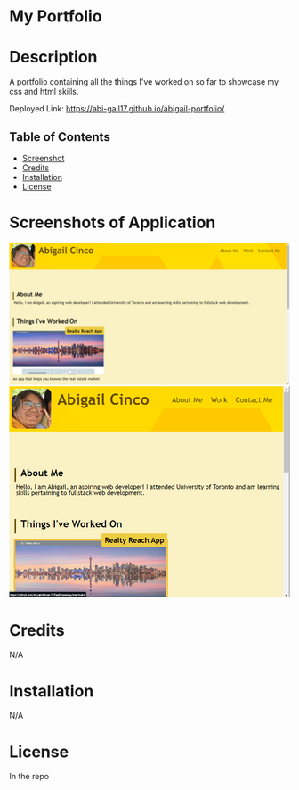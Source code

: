# My Portfolio

# Description

A portfolio containing all the things I've worked on so far to showcase my css and html skills.

Deployed Link: https://abi-gail17.github.io/abigail-portfolio/ 

## Table of Contents
- [Screenshot](#screenshots-of-application)
- [Credits](#credits)
- [Installation](#installation)
- [License](#license)

# Screenshots of Application
![Alt text](assets/images/portfolio.png)
![Alt text](assets/images/portfolio2.png)

# Credits

N/A

# Installation

N/A

# License

In the repo